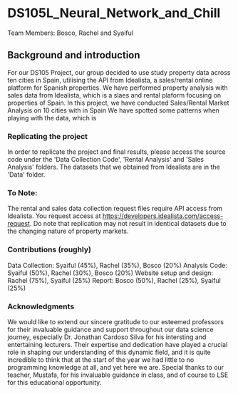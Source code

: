 # DS105L_Neural_Network_and_Chill
Team Members: Bosco, Rachel and Syaiful

## Background and introduction
For our DS105 Project, our group decided to use study property data across ten cities in Spain, utilising the API from Idealista, a sales/rental online platform for Spanish properties. We have performed property analysis with sales data from Idealista, which is a slaes and rental plaform focusing on properties of Spain.
In this project, we have conducted Sales/Rental Market Analysis on 10 cities with in Spain
We have spotted some patterns when playing with the data, which is 

### Replicating the project
In order to replicate the project and final results, please access the source code under the 'Data Collection Code', 'Rental Analysis' and 'Sales Analysis' folders. The datasets that we obtained from Idealista are in the 'Data' folder.

### To Note:
The rental and sales data collection request files require API access from Idealista. You request access at https://developers.idealista.com/access-request. Do note that replication may not result in identical datasets due to the changing nature of property markets.

### Contributions (roughly)
Data Collection: Syaiful (45%), Rachel (35%), Bosco (20%)
Analysis Code: Syaiful (50%), Rachel (30%), Bosco (20%)
Website setup and design: Rachel (75%), Syaiful (25%)
Report: Bosco (50%), Rachel (25%), Syaiful (25%)

### Acknowledgments
We would like to extend our sincere gratitude to our esteemed professors for their invaluable guidance and support throughout our data science journey, especially Dr. Jonathan Cardoso Silva for his intersting and entertaining lecturers. Their expertise and dedication have played a crucial role in shaping our understanding of this dynamic field, and it is quite incredible to think that at the start of the year we had little to no programming knowledge at all, and yet here we are. Special thanks to our teacher, Mustafa, for his invaluable guidance in class, and of course to LSE for this educational opportunity.
